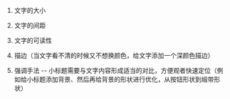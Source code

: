 1. 文字的大小

2. 文字的间距

3. 文字的可读性

4. 描边（当文字看不清的时候又不想换颜色，给文字添加一个深颜色描边）

5. 强调手法 -- 小标题需要与文字内容形成适当的对比，方便观者快速定位（例如给小标题添加背景、然后再给背景的形状进行优化，从按钮形状到缎带形状）

